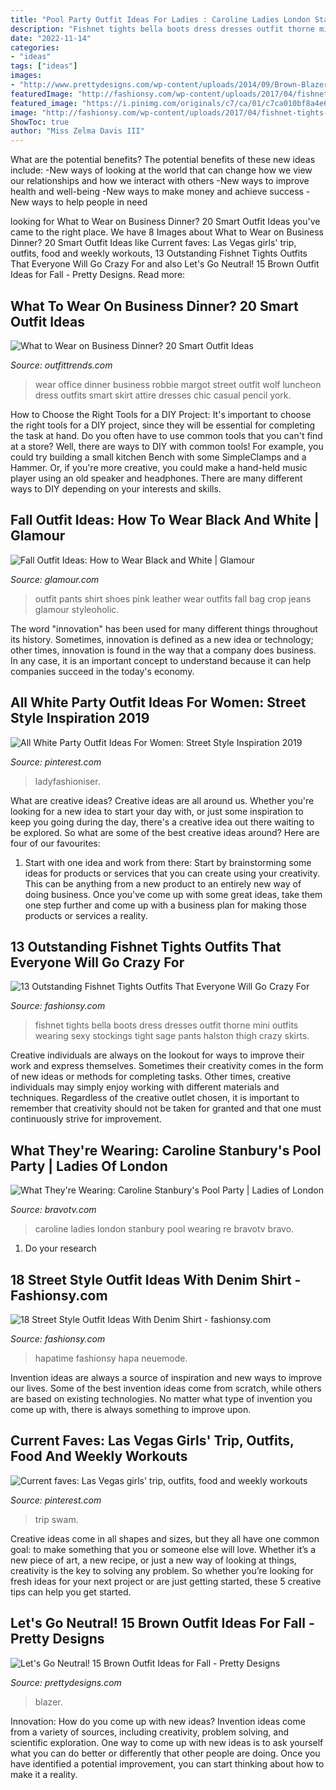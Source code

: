 ```yaml
---
title: "Pool Party Outfit Ideas For Ladies : Caroline Ladies London Stanbury Pool Wearing Re Bravotv Bravo"
description: "Fishnet tights bella boots dress dresses outfit thorne mini outfits wearing sexy stockings tight sage pants halston thigh crazy skirts"
date: "2022-11-14"
categories:
- "ideas"
tags: ["ideas"]
images:
- "http://www.prettydesigns.com/wp-content/uploads/2014/09/Brown-Blazer-for-Office.jpg"
featuredImage: "http://fashionsy.com/wp-content/uploads/2017/04/fishnet-tights-outfit-3-1.jpg"
featured_image: "https://i.pinimg.com/originals/c7/ca/01/c7ca010bf8a4e626d1bc03e70effcff2.jpg"
image: "http://fashionsy.com/wp-content/uploads/2017/04/fishnet-tights-outfit-3-1.jpg"
ShowToc: true
author: "Miss Zelma Davis III"
---
```



What are the potential benefits?
The potential benefits of these new ideas include: 
-New ways of looking at the world that can change how we view our relationships and how we interact with others 
-New ways to improve health and well-being 
-New ways to make money and achieve success 
-New ways to help people in need

	

		
looking for What to Wear on Business Dinner? 20 Smart Outfit Ideas you've came to the right place. We have 8 Images about What to Wear on Business Dinner? 20 Smart Outfit Ideas like Current faves: Las Vegas girls&#039; trip, outfits, food and weekly workouts, 13 Outstanding Fishnet Tights Outfits That Everyone Will Go Crazy For and also Let&#039;s Go Neutral! 15 Brown Outfit Ideas for Fall - Pretty Designs. Read more:
		
    
## What To Wear On Business Dinner? 20 Smart Outfit Ideas

<img loading=lazy src="https://www.outfittrends.com/wp-content/uploads/2016/03/businees-dinner-13.jpg" onerror="this.onerror=null;this.src='https://tse4.mm.bing.net/th?id=OIP.uM9xOgFcCD2WFS3XnN5kaQHaLH&amp;pid=15.1';" alt="What to Wear on Business Dinner? 20 Smart Outfit Ideas">

_Source: outfittrends.com_

>wear office dinner business robbie margot street outfit wolf luncheon dress outfits smart skirt attire dresses chic casual pencil york. 

	

How to Choose the Right Tools for a DIY Project: It's important to choose the right tools for a DIY project, since they will be essential for completing the task at hand.
Do you often have to use common tools that you can't find at a store? Well, there are ways to DIY with common tools! For example, you could try building a small kitchen Bench with some SimpleClamps and a Hammer. Or, if you're more creative, you could make a hand-held music player using an old speaker and headphones. There are many different ways to DIY depending on your interests and skills.

    
## Fall Outfit Ideas: How To Wear Black And White | Glamour

<img loading=lazy src="https://media.glamour.com/photos/56963f7fd9dab9ff41b56a82/master/h_1025,c_limit/slideshow-black-white-27-black-white-luella-june-main.jpg" onerror="this.onerror=null;this.src='https://tse4.mm.bing.net/th?id=OIP.J85neDBqDnSJLaawidoJ5AHaLH&amp;pid=15.1';" alt="Fall Outfit Ideas: How to Wear Black and White | Glamour">

_Source: glamour.com_

>outfit pants shirt shoes pink leather wear outfits fall bag crop jeans glamour styleoholic. 

	

The word "innovation" has been used for many different things throughout its history. Sometimes, innovation is defined as a new idea or technology; other times, innovation is found in the way that a company does business. In any case, it is an important concept to understand because it can help companies succeed in the today's economy.

    
## All White Party Outfit Ideas For Women: Street Style Inspiration 2019

<img loading=lazy src="https://i.pinimg.com/736x/50/11/e5/5011e5efcaeae63d51d608e9daeaf5f6.jpg" onerror="this.onerror=null;this.src='https://tse4.mm.bing.net/th?id=OIP.6Cdmhkn2aR7L3hCTsZgHvAHaMi&amp;pid=15.1';" alt="All White Party Outfit Ideas For Women: Street Style Inspiration 2019">

_Source: pinterest.com_

>ladyfashioniser. 

	

What are creative ideas?
Creative ideas are all around us. Whether you're looking for a new idea to start your day with, or just some inspiration to keep you going during the day, there's a creative idea out there waiting to be explored. So what are some of the best creative ideas around? Here are four of our favourites: 
1. Start with one idea and work from there: Start by brainstorming some ideas for products or services that you can create using your creativity. This can be anything from a new product to an entirely new way of doing business. Once you've come up with some great ideas, take them one step further and come up with a business plan for making those products or services a reality. 


    
## 13 Outstanding Fishnet Tights Outfits That Everyone Will Go Crazy For

<img loading=lazy src="http://fashionsy.com/wp-content/uploads/2017/04/fishnet-tights-outfit-3-1.jpg" onerror="this.onerror=null;this.src='https://tse2.mm.bing.net/th?id=OIP.uaTRAf8ynbFKtef_6NAAPQHaJr&amp;pid=15.1';" alt="13 Outstanding Fishnet Tights Outfits That Everyone Will Go Crazy For">

_Source: fashionsy.com_

>fishnet tights bella boots dress dresses outfit thorne mini outfits wearing sexy stockings tight sage pants halston thigh crazy skirts. 

	

Creative individuals are always on the lookout for ways to improve their work and express themselves. Sometimes their creativity comes in the form of new ideas or methods for completing tasks. Other times, creative individuals may simply enjoy working with different materials and techniques. Regardless of the creative outlet chosen, it is important to remember that creativity should not be taken for granted and that one must continuously strive for improvement.

    
## What They&#039;re Wearing: Caroline Stanbury&#039;s Pool Party | Ladies Of London

<img loading=lazy src="https://www.bravotv.com/sites/bravo/files/styles/media-gallery-computer/public/field_media_items/2015/11/ladies-of-london-season-2-wtw-pool-party-02.jpg?itok=XTXHrknd" onerror="this.onerror=null;this.src='https://tse1.mm.bing.net/th?id=OIP.fNrFXO-JW24S6kcdqHr9pwHaLH&amp;pid=15.1';" alt="What They&#039;re Wearing: Caroline Stanbury&#039;s Pool Party | Ladies of London">

_Source: bravotv.com_

>caroline ladies london stanbury pool wearing re bravotv bravo. 

	

1. Do your research

    
## 18 Street Style Outfit Ideas With Denim Shirt - Fashionsy.com

<img loading=lazy src="https://fashionsy.com/wp-content/uploads/2014/03/chambrayandwhite.jpg" onerror="this.onerror=null;this.src='https://tse4.mm.bing.net/th?id=OIP.Kjs65FZ1bmfb20iWlHA1FgHaLE&amp;pid=15.1';" alt="18 Street Style Outfit Ideas With Denim Shirt - fashionsy.com">

_Source: fashionsy.com_

>hapatime fashionsy hapa neuemode. 

	

Invention ideas are always a source of inspiration and new ways to improve our lives. Some of the best invention ideas come from scratch, while others are based on existing technologies. No matter what type of invention you come up with, there is always something to improve upon.

    
## Current Faves: Las Vegas Girls&#039; Trip, Outfits, Food And Weekly Workouts

<img loading=lazy src="https://i.pinimg.com/originals/c7/ca/01/c7ca010bf8a4e626d1bc03e70effcff2.jpg" onerror="this.onerror=null;this.src='https://tse3.mm.bing.net/th?id=OIP.ilj-d3aL3pxdSl_vjMPYIgHaJ4&amp;pid=15.1';" alt="Current faves: Las Vegas girls&#039; trip, outfits, food and weekly workouts">

_Source: pinterest.com_

>trip swam. 

	

Creative ideas come in all shapes and sizes, but they all have one common goal: to make something that you or someone else will love. Whether it’s a new piece of art, a new recipe, or just a new way of looking at things, creativity is the key to solving any problem. So whether you’re looking for fresh ideas for your next project or are just getting started, these 5 creative tips can help you get started.

    
## Let&#039;s Go Neutral! 15 Brown Outfit Ideas For Fall - Pretty Designs

<img loading=lazy src="http://www.prettydesigns.com/wp-content/uploads/2014/09/Brown-Blazer-for-Office.jpg" onerror="this.onerror=null;this.src='https://tse3.mm.bing.net/th?id=OIP.yyjYpnFnbnBB921Cde7XtwHaKy&amp;pid=15.1';" alt="Let&#039;s Go Neutral! 15 Brown Outfit Ideas for Fall - Pretty Designs">

_Source: prettydesigns.com_

>blazer. 

	

Innovation: How do you come up with new ideas?
Invention ideas come from a variety of sources, including creativity, problem solving, and scientific exploration. One way to come up with new ideas is to ask yourself what you can do better or differently that other people are doing. Once you have identified a potential improvement, you can start thinking about how to make it a reality.

